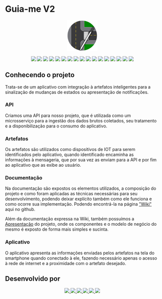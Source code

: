 # Guia-me V2

<p align="center">
  <img src="https://github.com/DSM-FATEC/fatec_dsm_pi_sexto_semestre/blob/main/docs/imagens/logo.png?raw=true" width="20%">
</p>

<p align="center">
  <img src="https://img.shields.io/badge/RabbitMQ-FF6600?style=for-the-badge&logo=rabbitmq&logoColor=white">
  <img src="https://img.shields.io/badge/Postman-FF6C37?style=for-the-badge&logo=postman&logoColor=white">
  <img src="https://img.shields.io/badge/Markdown-000000?style=for-the-badge&logo=markdown&logoColor=white">
  <img src="https://img.shields.io/badge/MicroPython-2B2728?style=for-the-badge&logo=micropython&logoColor=white">
  <img src="https://img.shields.io/badge/AWS-232F3E?style=for-the-badge&logo=amazonaws&logoColor=white">
  <img src="https://img.shields.io/badge/Flutter-02569B?style=for-the-badge&logo=flutter&logoColor=white">
  <img src="https://img.shields.io/badge/Jira-0052CC?style=for-the-badge&logo=jirasoftware&logoColor=white">
  <img src="https://img.shields.io/badge/Python-3776AB?style=for-the-badge&logo=python&logoColor=white">
   <img src="https://img.shields.io/badge/Dart-0175C2?style=for-the-badge&logo=dart&logoColor=white">
  <img src="https://img.shields.io/badge/VS%20Code-007ACC?style=for-the-badge&logo=visualStudioCode&logoColor=white">
   <img src="https://img.shields.io/badge/Docker-2CA5E0?style=for-the-badge&logo=docker&logoColor=white">
  <img src="https://img.shields.io/badge/Insomnia-4000BF?style=for-the-badge&logo=insomnia&logoColor=white">
  <img src="https://img.shields.io/badge/Figma-5551ff?style=for-the-badge&logo=figma&logoColor=white">
  <img src="https://img.shields.io/badge/PostgreSQL-4169E1?style=for-the-badge&logo=postgresql&logoColor=white">
  <img src="https://img.shields.io/badge/Arduino-00979D?style=for-the-badge&logo=arduino&logoColor=white"> 
  <img src="https://img.shields.io/badge/FastAPI-009688?style=for-the-badge&logo=fastapi&logoColor=white">
  <img src="https://img.shields.io/badge/Android-3DDC84?style=for-the-badge&logo=android&logoColor=white">
</p>

## Conhecendo o projeto

Trata-se de um aplicativo com integração à artefatos inteligentes para a sinalização de mudanças de estados ou apresentação de notificações.

### API

Criamos uma API para nosso projeto, que é utilizada como um microsserviço para a ingestão dos dados brutos coletados, seu tratamento e a disponibilização para o consumo do aplicativo.

### Artefatos

Os artefatos são utilizados como dispositivos de IOT para serem identificados pelo aplicativo, quando identificado encaminha as informações à mensageria, que por sua vez as enviam para a API e por fim ao aplicativo que as exibe ao usuário.

### Documentação

Na documentação são expostos os elementos utilizados, a composição do projeto e como foram aplicadas as técnicas necessárias para seu desenvolvimento, podendo deixar explícito também como ele funciona e como ocorre sua implementação. Podendo encontrá-la na página ["Wiki"](https://github.com/DSM-FATEC/fatec_dsm_pi_quinto_semestre/wiki) aqui no github.

Além da documentação expressa na Wiki, também possuímos a [Apresentação](https://www.canva.com/design/DAFmFZBO-D8/HY6ayy6PARWk43GBjFgnKQ/edit?utm_content=DAFmFZBO-D8&utm_campaign=designshare&utm_medium=link2&utm_source=sharebutton) do projeto, onde os componentes e o modelo de negócio do mesmo é exposto de forma mais simples e sucinta.

### Aplicativo

O aplicativo apresenta as informações enviadas pelos artefatos na tela do smartphone quando conectado à ele, fazendo necessário apenas o acesso à rede de internet e a proximidade com o artefato desejado.

## Desenvolvido por

<p align="center">
  <a href="https://github.com/gustapinto">
    <img src="https://avatars.githubusercontent.com/gustapinto" width="15%">
  </a>
  <a href="https://github.com/CarolinyFranca">
    <img src="https://avatars.githubusercontent.com/CarolinyFranca" width="15%">
  </a>
  <a href="https://github.com/Karen-HerOAcEDucK">
    <img src="https://avatars.githubusercontent.com/Karen-HerOAcEDucK" width="15%">
  </a>
  <a href="https://github.com/0502j">
    <img src="https://avatars.githubusercontent.com/JozianeNascimento" width="15%">
  </a>
  <a href="https://github.com/MateusVS">
    <img src="https://avatars.githubusercontent.com/MateusVS" width="15%">
  </a>
  <a href="https://github.com/pmarangon">
    <img src="https://avatars.githubusercontent.com/pmarangon" width="15%">
  </a>
</p>
